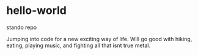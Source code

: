 # hello-world
stando repo

Jumping into code for a new exciting way of life. Will go good with hiking, eating, playing music, and fighting all that isnt true metal.
